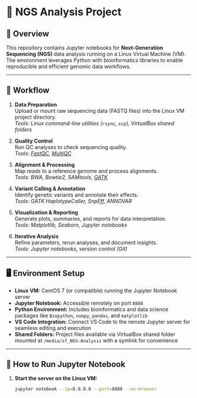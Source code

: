 # 🧬 NGS Analysis Project

## 🚀 Overview

This repository contains Jupyter notebooks for **Next-Generation Sequencing (NGS)** data analysis running on a Linux Virtual Machine (VM). The environment leverages Python with bioinformatics libraries to enable reproducible and efficient genomic data workflows.

---

## 🔄 Workflow

1. **Data Preparation**  
   Upload or mount raw sequencing data (FASTQ files) into the Linux VM project directory.  
   _Tools: Linux command-line utilities (`rsync`, `scp`), VirtualBox shared folders_

2. **Quality Control**  
   Run QC analyses to check sequencing quality.  
   _Tools: [FastQC](https://www.bioinformatics.babraham.ac.uk/projects/fastqc/), [MultiQC](https://multiqc.info/)_

3. **Alignment & Processing**  
   Map reads to a reference genome and process alignments.  
   _Tools: BWA, Bowtie2, SAMtools, [GATK](https://gatk.broadinstitute.org/hc/en-us)_

4. **Variant Calling & Annotation**  
   Identify genetic variants and annotate their effects.  
   _Tools: GATK HaplotypeCaller, SnpEff, ANNOVAR_

5. **Visualization & Reporting**  
   Generate plots, summaries, and reports for data interpretation.  
   _Tools: Matplotlib, Seaborn, Jupyter notebooks_

6. **Iterative Analysis**  
   Refine parameters, rerun analyses, and document insights.  
   _Tools: Jupyter notebooks, version control (Git)_

---

## 🖥️ Environment Setup

- **Linux VM:** CentOS 7 (or compatible) running the Jupyter Notebook server
- **Jupyter Notebook:** Accessible remotely on port `8888`
- **Python Environment:** Includes bioinformatics and data science packages like `Biopython`, `numpy`, `pandas`, and `matplotlib`
- **VS Code Integration:** Connect VS Code to the remote Jupyter server for seamless editing and execution
- **Shared Folders:** Project files available via VirtualBox shared folder mounted at `/media/sf_NGS-Analysis` with a symlink for convenience

---

## 🔧 How to Run Jupyter Notebook

1. **Start the server on the Linux VM:**

   ```bash
   jupyter notebook --ip=0.0.0.0 --port=8888 --no-browser

